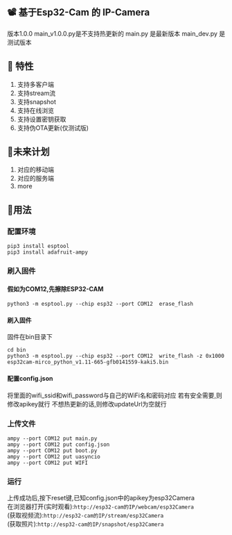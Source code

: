 ## 📽 基于Esp32-Cam 的 IP-Camera
版本1.0.0
main_v1.0.0.py是不支持热更新的
main.py 是最新版本
main_dev.py 是测试版本
## 📍 特性
1. 支持多客户端
2. 支持stream流
3. 支持snapshot
4. 支持在线浏览
5. 支持设置密钥获取
6. 支持伪OTA更新(仅测试版)

## 📜未来计划
1. 对应的移动端
2. 对应的服务端
3. more

## 📌用法

### 配置环境
```
pip3 install esptool
pip3 install adafruit-ampy
```

### 刷入固件
#### 假如为COM12,先擦除ESP32-CAM
```
python3 -m esptool.py --chip esp32 --port COM12  erase_flash
```

#### 刷入固件
固件在bin目录下
```
cd bin
python3 -m esptool.py --chip esp32 --port COM12  write_flash -z 0x1000 esp32cam-mirco_python_v1.11-665-gfb0141559-kaki5.bin
```

#### 配置config.json
将里面的wifi_ssid和wifi_password与自己的WiFi名和密码对应
若有安全需要,则修改apikey就行
不想热更新的话,则修改updateUrl为空就行

### 上传文件
```
ampy --port COM12 put main.py
ampy --port COM12 put config.json
ampy --port COM12 put boot.py
ampy --port COM12 put uasyncio
ampy --port COM12 put WIFI
```
### 运行
上传成功后,按下reset键,已知config.json中的apikey为esp32Camera</br>
在浏览器打开(实时观看):```http://esp32-cam的IP/webcam/esp32Camera```</br>
(获取视频流):```http://esp32-cam的IP/stream/esp32Camera```</br>
(获取照片):```http://esp32-cam的IP/snapshot/esp32Camera```